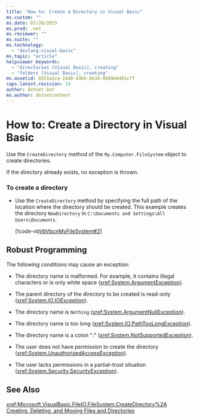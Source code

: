 ```yaml
---
title: "How to: Create a Directory in Visual Basic"
ms.custom: ""
ms.date: 07/20/2015
ms.prod: .net
ms.reviewer: ""
ms.suite: ""
ms.technology: 
  - "devlang-visual-basic"
ms.topic: "article"
helpviewer_keywords: 
  - "directories [Visual Basic], creating"
  - "folders [Visual Basic], creating"
ms.assetid: 0351a2ca-24d8-43b5-bb39-9b99e6401cff
caps.latest.revision: 19
author: dotnet-bot
ms.author: dotnetcontent
---
```

# How to: Create a Directory in Visual Basic
Use the `CreateDirectory` method of the `My.Computer.FileSystem` object to create directories.  
  
 If the directory already exists, no exception is thrown.  
  
### To create a directory  
  
-   Use the `CreateDirectory` method by specifying the full path of the location where the directory should be created. This example creates the directory `NewDirectory` in `C:\Documents and Settings\All Users\Documents`.  
  
     [!code-vb[VbVbcnMyFileSystem#2](../../../../visual-basic/developing-apps/programming/drives-directories-files/codesnippet/VisualBasic/how-to-create-a-directory_1.vb)]  
  
## Robust Programming  
 The following conditions may cause an exception:  
  
-   The directory name is malformed. For example, it contains illegal characters or is only white space (<xref:System.ArgumentException>).  
  
-   The parent directory of the directory to be created is read-only (<xref:System.IO.IOException>).  
  
-   The directory name is `Nothing` (<xref:System.ArgumentNullException>).  
  
-   The directory name is too long (<xref:System.IO.PathTooLongException>).  
  
-   The directory name is a colon ":" (<xref:System.NotSupportedException>).  
  
-   The user does not have permission to create the directory (<xref:System.UnauthorizedAccessException>).  
  
-   The user lacks permissions in a partial-trust situation (<xref:System.Security.SecurityException>).  
  
## See Also  
 <xref:Microsoft.VisualBasic.FileIO.FileSystem.CreateDirectory%2A>  
 [Creating, Deleting, and Moving Files and Directories](../../../../visual-basic/developing-apps/programming/drives-directories-files/creating-deleting-and-moving-files-and-directories.md)
